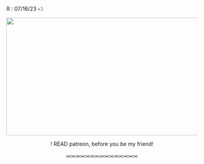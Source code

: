 <p align"="center> ✦•┈๑⋅⋯ ⋯⋅๑┈•✦
<p align"="center> R : 07/16/23 ‹𝟹
<p align="center">
  <img width="610" height="310" src="https://i.pinimg.com/originals/b6/81/ef/b681efd3301c9dc0816534f46a1da326.gif">
</p>
<p align="center"> ! READ patreon, before you be my friend!
<p align="center">  ⫘⫘⫘⫘⫘⫘⫘⫘⫘⫘⫘⫘⫘⫘⫘
